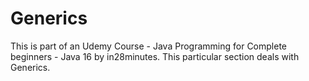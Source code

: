 # Generics
This is part of an Udemy Course - Java Programming for Complete beginners - Java 16  by in28minutes. This particular section deals with Generics.
